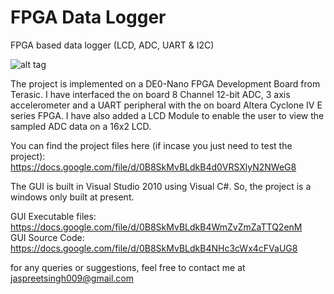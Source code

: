 FPGA Data Logger
================

FPGA based data logger (LCD, ADC, UART &amp; I2C) 

![alt tag](http://s1.postimg.org/wfmay72jj/image.png)


The project is implemented on a DE0-Nano FPGA Development Board from Terasic. I have interfaced the on board 8 Channel 12-bit ADC, 3 axis accelerometer and a UART peripheral with the on board Altera Cyclone IV E series FPGA. I have also added a LCD Module to enable the user to view the sampled ADC data on a 16x2 LCD. 

You can find the project files here (if incase you just need to test the project):
https://docs.google.com/file/d/0B8SkMvBLdkB4d0VRSXlyN2NWeG8

The GUI is built in Visual Studio 2010 using Visual C#. So, the project is a windows only built at present.

GUI Executable files: https://docs.google.com/file/d/0B8SkMvBLdkB4WmZvZmZaTTQ2enM                                 
GUI Source Code: https://docs.google.com/file/d/0B8SkMvBLdkB4NHc3cWx4cFVaUG8

for any queries or suggestions, feel free to contact me at jaspreetsingh009@gmail.com
